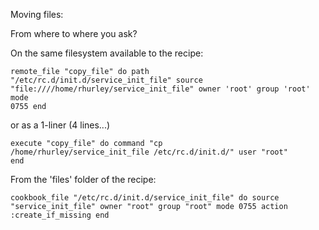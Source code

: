 Moving files:

From where to where you ask?

On the same filesystem available to the recipe:

<code>remote_file "copy_file" do 
  path "/etc/rc.d/init.d/service_init_file" 
  source "file:////home/rhurley/service_init_file"
  owner 'root'
  group 'root'
  mode 0755
end</code>


or as a 1-liner (4 lines...)


<code>execute "copy_file" do
    command "cp /home/rhurley/service_init_file /etc/rc.d/init.d/"
    user "root"
end</code>


From the 'files' folder of the recipe:


<code>cookbook_file "/etc/rc.d/init.d/service_init_file" do
  source "service_init_file"
  owner "root"
  group "root"
  mode 0755
  action :create_if_missing
end</code>
